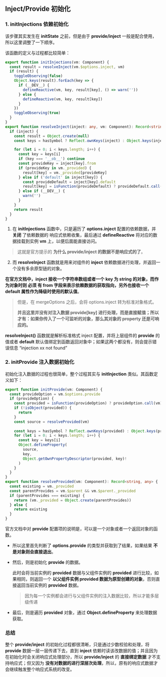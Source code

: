 ## Inject/Provide 初始化

### 1. initInjections 依赖初始化

该步骤其实发生在 **initState** 之前，但是由于 **provide/inject** 一般是配合使用，所以这里调整了一下顺序。

该函数的定义与过程都比较简单：

```typescript
export function initInjections(vm: Component) {
  const result = resolveInject(vm.$options.inject, vm)
  if (result) {
    toggleObserving(false)
    Object.keys(result).forEach(key => {
      if (__DEV__) {
        defineReactive(vm, key, result[key], () => warn(''))
      } else {
        defineReactive(vm, key, result[key])
      }
    })
    toggleObserving(true)
  }
}
export function resolveInject(inject: any, vm: Component): Record<string, any> | undefined | null {
  if (inject) {
    const result = Object.create(null)
    const keys = hasSymbol ? Reflect.ownKeys(inject) : Object.keys(inject)

    for (let i = 0; i < keys.length; i++) {
      const key = keys[i]
      if (key === '__ob__') continue
      const provideKey = inject[key].from
      if (provideKey in vm._provided) {
        result[key] = vm._provided[provideKey]
      } else if ('default' in inject[key]) {
        const provideDefault = inject[key].default
        result[key] = isFunction(provideDefault) ? provideDefault.call(vm) : provideDefault
      } else if (__DEV__) {
        warn('')
      }
    }
    return result
  }
}
```

1. 在 **initInjections** 函数中，只是遍历了 **options.inject** 配置的依赖数据，并 **关闭** 了依赖数据的 响应式依赖收集，最后通过 **defineReactive** 将对应的数据挂载到实例 **vm** 上，以便后面能直接访问。

> 这就是官方提示的 **为什么 provide/inject 的数据不是响应式的了**。

2. 而 **resolveInject** 函数就是用来对组件的 **inject** 依赖数据进行处理，并返回一个没有多余原型链的对象。

**在官方文档中，inject 接收一个字符串数组或者一个 key 为 string 的对象，而作为对象时则 必须 有 from 字段来表示依赖数据的获取指向，另外也接收一个 default 属性作为降级时使用的默认值**。

> 但是，在 mergeOptions 之后，会将 options.inject 转为标准对象格式。
>
> **并且这里并没有对注入数据 provide[key] 进行处理，而是直接赋值；所以才有：如果你传入了一个可监听的对象，那么其对象的 property 还是可响应的。**

**resolveInject()** 函数就是解析标准格式 inject 配置，并将上层组件的 **provide** 的值或者 **default** 默认值绑定到函数返回对象中；如果这两个都没有，则会提示错误信息 “injection xx not found”

### 2. initProvide 注入数据初始化

初始化注入数据的过程也很简单，整个过程其实与 **initInjection** 类似。其函数定义如下：

```typescript
export function initProvide(vm: Component) {
  const provideOption = vm.$options.provide
  if (provideOption) {
    const provided = isFunction(provideOption) ? provideOption.call(vm) : provideOption
    if (!isObject(provided)) {
      return
    }
    const source = resolveProvided(vm)
    
    const keys = hasSymbol ? Reflect.ownKeys(provided) : Object.keys(provided)
    for (let i = 0; i < keys.length; i++) {
      const key = keys[i]
      Object.defineProperty(
        source,
        key,
        Object.getOwnPropertyDescriptor(provided, key)!
      )
    }
  }
}
export function resolveProvided(vm: Component): Record<string, any> {
  const existing = vm._provided
  const parentProvides = vm.$parent && vm.$parent._provided
  if (parentProvides === existing) {
    return (vm._provided = Object.create(parentProvides))
  } else {
    return existing
  }
}
```

官方文档中对 **provide** 配置项的说明是，可以是一个对象或者一个返回对象的函数。

- 所以这里首先判断了 **options.provide** 的类型并获取到了结果，如果结果 **不是对象则会直接退出**。

- 然后，则是初始化 **provide** 的数据。

  此时会将当前实例的 **provided** 数据与父组件实例的 **provided** 进行比较，如果相同，则返回一个 **以父组件实例 provided 数据为原型创建的对象**，否则直接返回当前实例的 **provided** 数据。

  > 因为每一个实例都会进行与父组件实例的注入数据比较，所以才能多层级传递

- 最后，则是遍历 **provided** 对象，通过 **Object.defineProperty** 来处理数据获取。



### 总结

整个 **provide/inject** 的初始化过程都很清晰，只是通过少数校验和处理，将 **provide** 数据一层一层传递下去，直到 **inject** 依赖时读该改数据的值；并且因为在初始化时会关闭响应式处理部分，所以 **provide/inject** 的 **直接绑定数据** 才不支持响应式；但又因为 **没有对数据的进行深层次处理**，所以，原有的响应式数据才会继续触发整个响应式系统的改变。

